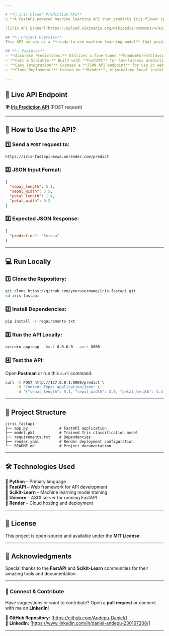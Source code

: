 ```yaml
---

# **🌸 Iris Flower Prediction API**  
🚀 **A FastAPI-powered machine learning API that predicts Iris flower species based on sepal and petal measurements.**  

![Iris API Banner](https://upload.wikimedia.org/wikipedia/commons/4/46/Iris_versicolor_3.jpg)  

## **📌 Project Overview**  
This API serves as a **ready-to-use machine learning model** that predicts the species of an Iris flower based on input measurements. The model is built using **Scikit-Learn** and deployed via **FastAPI on Render**, ensuring high performance and real-time accessibility.  

## **✨ Features**  
✅ **Accurate Predictions:** Utilizes a fine-tuned **RandomForestClassifier** for high accuracy.  
✅ **Fast & Scalable:** Built with **FastAPI** for low-latency predictions.  
✅ **Easy Integration:** Exposes a **JSON API endpoint** for use in web and mobile applications.  
✅ **Cloud Deployment:** Hosted on **Render**, eliminating local installation requirements.  

---
```


## **🔗 Live API Endpoint**  
🌍 **[Iris Prediction API](https://iris-fastapi-mvwa.onrender.com/predict)** (POST request)  

---

## **🚀 How to Use the API?**  

### **1️⃣ Send a `POST` request to:**  
```
https://iris-fastapi-mvwa.onrender.com/predict
```

### **2️⃣ JSON Input Format:**  
```json
{
  "sepal_length": 5.1,
  "sepal_width": 3.5,
  "petal_length": 1.4,
  "petal_width": 0.2
}
```

### **3️⃣ Expected JSON Response:**  
```json
{
  "prediction": "Setosa"
}
```

---

## **💻 Run Locally**  

### **1️⃣ Clone the Repository:**  
```bash
git clone https://github.com/yourusername/iris-fastapi.git
cd iris-fastapi
```

### **2️⃣ Install Dependencies:**  
```bash
pip install -r requirements.txt
```

### **3️⃣ Run the API Locally:**  
```bash
uvicorn app:app --host 0.0.0.0 --port 8000
```

### **4️⃣ Test the API:**  
Open **Postman** or run this `curl` command:  
```bash
curl -X POST http://127.0.0.1:8000/predict \
     -H "Content-Type: application/json" \
     -d '{"sepal_length": 5.1, "sepal_width": 3.5, "petal_length": 1.4, "petal_width": 0.2}'
```

---

## **📂 Project Structure**  
```
/iris_fastapi
├── app.py              # FastAPI application
├── model.pkl           # Trained Iris classification model
├── requirements.txt    # Dependencies
├── render.yaml         # Render deployment configuration
└── README.md           # Project documentation
```

---

## **🛠 Technologies Used**  
🔹 **Python** – Primary language  
🔹 **FastAPI** – Web framework for API development  
🔹 **Scikit-Learn** – Machine learning model training  
🔹 **Uvicorn** – ASGI server for running FastAPI  
🔹 **Render** – Cloud hosting and deployment  

---

## **📜 License**  
This project is open-source and available under the **MIT License**.  

---

## **🙌 Acknowledgments**  
Special thanks to the **FastAPI** and **Scikit-Learn** communities for their amazing tools and documentation.  

---

### **🚀 Connect & Contribute**  
Have suggestions or want to contribute? Open a **pull request** or connect with me on **LinkedIn**!  

📌 **GitHub Repository:** [https://github.com/Andepu-Daniel/]  
📌 **LinkedIn:** [https://www.linkedin.com/in/daniel-andepu-230167208/]  

---
